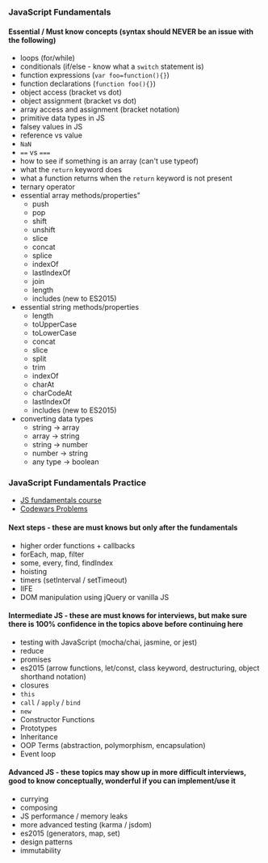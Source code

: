 ### JavaScript Fundamentals

#### Essential / Must know concepts (syntax should NEVER be an issue with the following)

* loops (for/while)
* conditionals (if/else - know what a `switch` statement is)
* function expressions (`var foo=function(){}`)
* function declarations (`function foo(){}`)
* object access (bracket vs dot)
* object assignment (bracket vs dot)
* array access and assignment (bracket notation)
* primitive data types in JS
* falsey values in JS
* reference vs value
* `NaN`
* `==` vs `===`
* how to see if something is an array (can't use typeof)
* what the `return` keyword does
* what a function returns when the `return` keyword is not present
* ternary operator
* essential array methods/properties"
  * push
  * pop
  * shift
  * unshift
  * slice
  * concat
  * splice
  * indexOf
  * lastIndexOf
  * join
  * length
  * includes (new to ES2015)
* essential string methods/properties
  * length
  * toUpperCase
  * toLowerCase
  * concat
  * slice
  * split
  * trim
  * indexOf
  * charAt
  * charCodeAt
  * lastIndexOf
  * includes (new to ES2015)
* converting data types
  * string -> array
  * array -> string
  * string -> number
  * number -> string
  * any type -> boolean

### JavaScript Fundamentals Practice

* [JS fundamentals course ](rithmschool.com/courses/javascript)
* [Codewars Problems](https://docs.google.com/document/d/1_rU5Z0Lc9yKJqXX9zAIIl1QdokPYlj5A6v3PJXXvWy4/edit)

#### Next steps - these are must knows but only after the fundamentals

* higher order functions + callbacks
* forEach, map, filter
* some, every, find, findIndex
* hoisting
* timers (setInterval / setTimeout)
* IIFE
* DOM manipulation using jQuery or vanilla JS

#### Intermediate JS - these are must knows for interviews, but make sure there is 100% confidence in the topics above before continuing here

* testing with JavaScript (mocha/chai, jasmine, or jest)
* reduce
* promises
* es2015 (arrow functions, let/const, class keyword, destructuring, object shorthand notation)
* closures
* `this`
* `call` / `apply` / `bind`
* `new`
* Constructor Functions
* Prototypes
* Inheritance
* OOP Terms (abstraction, polymorphism, encapsulation)
* Event loop

#### Advanced JS - these topics may show up in more difficult interviews, good to know conceptually, wonderful if you can implement/use it

* currying
* composing
* JS performance / memory leaks
* more advanced testing (karma / jsdom)
* es2015 (generators, map, set)
* design patterns
* immutability

